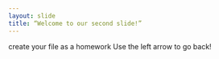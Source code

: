 ```yaml
---
layout: slide
title: “Welcome to our second slide!”
---
```

create your file as a homework
Use the left arrow to go back!

